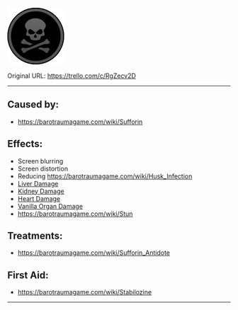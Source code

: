 ![image_2022-10-04_130241884.png\|200](./Sufforin%20Poisoning%20-%20Attachments/68045a99168cdecd5f71f979.png)

Original URL: https://trello.com/c/RgZecv2D

---

## Caused by:

- https://barotraumagame.com/wiki/Sufforin

## Effects:

- Screen blurring
- Screen distortion
- Reducing https://barotraumagame.com/wiki/Husk_Infection
- [Liver Damage](Liver%20Damage.md)
- [Kidney Damage](Kidney%20Damage.md)
- [Heart Damage](../Heart/Heart%20Damage.md)
- [Vanilla Organ Damage](Vanilla%20Organ%20Damage.md)
- https://barotraumagame.com/wiki/Stun

## Treatments:

- https://barotraumagame.com/wiki/Sufforin_Antidote

## First Aid:

- https://barotraumagame.com/wiki/Stabilozine

---

